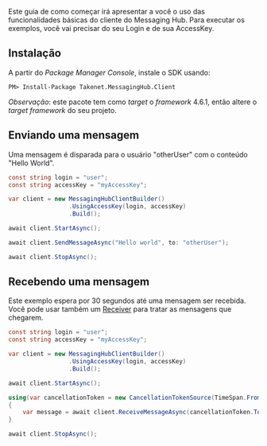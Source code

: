 Este guia de como começar irá apresentar a você o uso das funcionalidades básicas do cliente do Messaging Hub.
Para executar os exemplos, você vai precisar do seu Login e de sua AccessKey.

## Instalação

A partir do *Package Manager Console*, instale o SDK usando:

    PM> Install-Package Takenet.MessagingHub.Client

*Observação*: este pacote tem como *target* o *framework* 4.6.1, então altere o *target framework* do seu projeto.


## Enviando uma mensagem

Uma mensagem é disparada para o usuário "otherUser" com o conteúdo "Hello World".

```csharp
const string login = "user";
const string accessKey = "myAccessKey";

var client = new MessagingHubClientBuilder()
                 .UsingAccessKey(login, accessKey)
                 .Build();

await client.StartAsync();

await client.SendMessageAsync("Hello world", to: "otherUser");

await client.StopAsync();

```

## Recebendo uma mensagem

Este exemplo espera por 30 segundos até uma mensagem ser recebida.
Você pode usar também um [Receiver](http://messaginghub.io/docs/sdks/messages) para tratar as mensagens que chegarem.

```csharp
const string login = "user";
const string accessKey = "myAccessKey";

var client = new MessagingHubClientBuilder()
                 .UsingAccessKey(login, accessKey)
                 .Build();

await client.StartAsync();

using(var cancellationToken = new CancellationTokenSource(TimeSpan.FromSeconds(30)))
{
    var message = await client.ReceiveMessageAsync(cancellationToken.Token);
}

await client.StopAsync();

```

